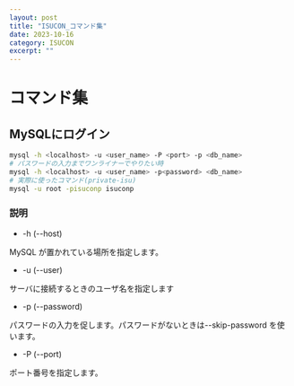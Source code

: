 ```yaml
---
layout: post
title: "ISUCON_コマンド集"
date: 2023-10-16
category: ISUCON
excerpt: ""
---
```

# コマンド集

## MySQLにログイン
```bash
mysql -h <localhost> -u <user_name> -P <port> -p <db_name>
# パスワードの入力までワンライナーでやりたい時
mysql -h <localhost> -u <user_name> -p<password> <db_name>
# 実際に使ったコマンド(private-isu)
mysql -u root -pisuconp isuconp
```
### 説明
- -h (--host)

MySQL が置かれている場所を指定します。

- -u (--user)

サーバに接続するときのユーザ名を指定します

- -p (--password)

パスワードの入力を促します。パスワードがないときは--skip-password を使います。

- -P (--port)

ポート番号を指定します。
